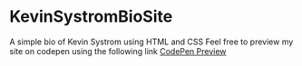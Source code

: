 # KevinSystromBioSite
A simple bio of Kevin Systrom using HTML and CSS
Feel free to preview my site on codepen using the following link <a href="https://codepen.io/armenjuhl/pen/jaRegJ">CodePen Preview</a> 
